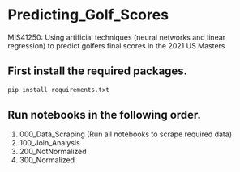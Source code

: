 # Predicting_Golf_Scores
MIS41250: Using artificial techniques (neural networks and linear regression) to predict golfers final scores in the 2021 US Masters

## First install the required packages.

```bash
pip install requirements.txt
```

## Run notebooks in the following order.

1. 000_Data_Scraping (Run all notebooks to scrape required data)
2. 100_Join_Analysis
3. 200_NotNormalized
4. 300_Normalized
